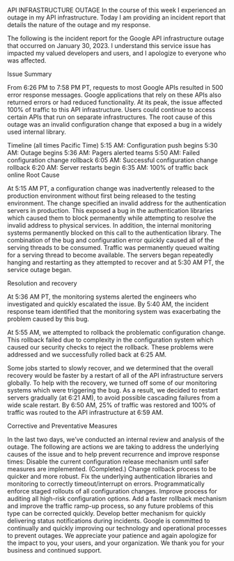 API INFRASTRUCTURE OUTAGE
In the course of this week I experienced an outage in my API infrastructure. Today I am providing an incident report that details the nature of the outage and my response.

The following is the incident report for the Google API infrastructure outage that occurred on January 30, 2023. I understand this service issue has impacted my valued developers and users, and I apologize to everyone who was affected.

Issue Summary

From 6:26 PM to 7:58 PM PT, requests to most Google APIs resulted in 500 error response messages. Google applications that rely on these APIs also returned errors or had reduced functionality. At its peak, the issue affected 100% of traffic to this API infrastructure. Users could continue to access certain APIs that run on separate infrastructures. The root cause of this outage was an invalid configuration change that exposed a bug in a widely used internal library.

Timeline (all times Pacific Time)
5:15 AM: Configuration push begins
5:30 AM: Outage begins
5:36 AM: Pagers alerted teams
5:50 AM: Failed configuration change rollback
6:05 AM: Successful configuration change rollback
6:20 AM: Server restarts begin
6:35 AM: 100% of traffic back online
Root Cause

At 5:15 AM PT, a configuration change was inadvertently released to the production environment without first being released to the testing environment. The change specified an invalid address for the authentication servers in production. This exposed a bug in the authentication libraries which caused them to block permanently while attempting to resolve the invalid address to physical services. In addition, the internal monitoring systems permanently blocked on this call to the authentication library. The combination of the bug and configuration error quickly caused all of the serving threads to be consumed. Traffic was permanently queued waiting for a serving thread to become available. The servers began repeatedly hanging and restarting as they attempted to recover and at 5:30 AM PT, the service outage began.



Resolution and recovery

At 5:36 AM PT, the monitoring systems alerted the engineers who investigated and quickly escalated the issue. By 5:40 AM, the incident response team identified that the monitoring system was exacerbating the problem caused by this bug.

At 5:55 AM, we attempted to rollback the problematic configuration change. This rollback failed due to complexity in the configuration system which caused our security checks to reject the rollback. These problems were addressed and we successfully rolled back at 6:25 AM.

Some jobs started to slowly recover, and we determined that the overall recovery would be faster by a restart of all of the API infrastructure servers globally. To help with the recovery, we turned off some of our monitoring systems which were triggering the bug. As a result, we decided to restart servers gradually (at 6:21 AM), to avoid possible cascading failures from a wide scale restart. By 6:50 AM, 25% of traffic was restored and 100% of traffic was routed to the API infrastructure at 6:59 AM.

Corrective and Preventative Measures

In the last two days, we’ve conducted an internal review and analysis of the outage. The following are actions we are taking to address the underlying causes of the issue and to help prevent recurrence and improve response times:
Disable the current configuration release mechanism until safer measures are implemented. (Completed.)
Change rollback process to be quicker and more robust.
Fix the underlying authentication libraries and monitoring to correctly timeout/interrupt on errors.
Programmatically enforce staged rollouts of all configuration changes.
Improve process for auditing all high-risk configuration options.
Add a faster rollback mechanism and improve the traffic ramp-up process, so any future problems of this type can be corrected quickly.
Develop better mechanism for quickly delivering status notifications during incidents.
Google is committed to continually and quickly improving our technology and operational processes to prevent outages. We appreciate your patience and again apologize for the impact to you, your users, and your organization. We thank you for your business and continued support.

